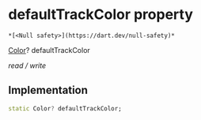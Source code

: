 


# defaultTrackColor property




    *[<Null safety>](https://dart.dev/null-safety)*


[Color](https://api.flutter.dev/flutter/dart-ui/Color-class.html)? defaultTrackColor
  
_read / write_






## Implementation

```dart
static Color? defaultTrackColor;


```








